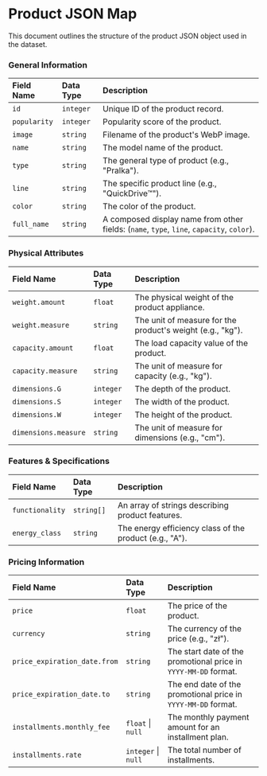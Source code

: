 # Product JSON Map

This document outlines the structure of the product JSON object used in the dataset.

### General Information

| Field Name | Data Type | Description |
| :--- | :--- | :--- |
| `id` | `integer` | Unique ID of the product record. |
| `popularity` | `integer` | Popularity score of the product. |
| `image` | `string` | Filename of the product's WebP image. |
| `name` | `string` | The model name of the product. |
| `type` | `string` | The general type of product (e.g., "Pralka"). |
| `line` | `string` | The specific product line (e.g., "QuickDrive™"). |
| `color` | `string` | The color of the product. |
| `full_name`| `string` | A composed display name from other fields: (`name`, `type`, `line`, `capacity`, `color`). |

### Physical Attributes

| Field Name | Data Type | Description |
| :--- | :--- | :--- |
| `weight.amount` | `float` | The physical weight of the product appliance. |
| `weight.measure` | `string` | The unit of measure for the product's weight (e.g., "kg"). |
| `capacity.amount`| `float` | The load capacity value of the product. |
| `capacity.measure`| `string` | The unit of measure for capacity (e.g., "kg"). |
| `dimensions.G` | `integer` | The depth of the product. |
| `dimensions.S` | `integer` | The width of the product. |
| `dimensions.W` | `integer` | The height of the product. |
| `dimensions.measure` | `string` | The unit of measure for dimensions (e.g., "cm"). |

### Features & Specifications

| Field Name | Data Type | Description |
| :--- | :--- | :--- |
| `functionality` | `string[]` | An array of strings describing product features. |
| `energy_class` | `string` | The energy efficiency class of the product (e.g., "A"). |

### Pricing Information

| Field Name | Data Type | Description |
| :--- | :--- | :--- |
| `price` | `float` | The price of the product. |
| `currency` | `string` | The currency of the price (e.g., "zł"). |
| `price_expiration_date.from` | `string` | The start date of the promotional price in `YYYY-MM-DD` format. |
| `price_expiration_date.to` | `string` | The end date of the promotional price in `YYYY-MM-DD` format. |
| `installments.monthly_fee` | `float` \| `null` | The monthly payment amount for an installment plan. |
| `installments.rate` | `integer` \| `null` | The total number of installments. |
